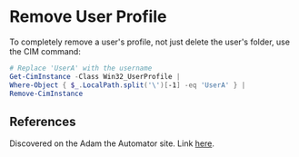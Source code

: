 # Remove User Profile

To completely remove a user's profile, not just delete the user's folder, use the CIM command:

```powershell
# Replace 'UserA' with the username
Get-CimInstance -Class Win32_UserProfile |
Where-Object { $_.LocalPath.split('\')[-1] -eq 'UserA' } |
Remove-CimInstance
```

## References

Discovered on the Adam the Automator site.  Link [here](https://adamtheautomator.com/powershell-delete-user-profile/).